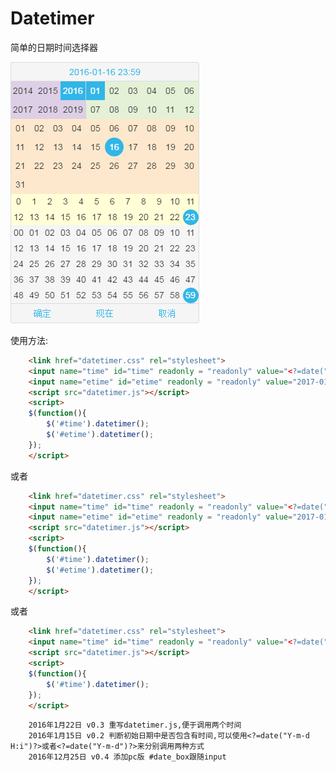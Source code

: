 # Datetimer
简单的日期时间选择器


![Alt text](https://raw.githubusercontent.com/iscraft/Datetimer/gh-pages/datetimer.png)



使用方法:
```html
	<link href="datetimer.css" rel="stylesheet">
	<input name="time" id="time" readonly = "readonly" value="<?=date("Y-m-d")?>"/>
    <input name="etime" id="etime" readonly = "readonly" value="2017-01-16"/>
    <script src="datetimer.js"></script>
    <script>
    $(function(){
        $('#time').datetimer();
        $('#etime').datetimer();
    });
    </script>
```
或者
```html
	<link href="datetimer.css" rel="stylesheet">
    <input name="time" id="time" readonly = "readonly" value="<?=date("Y-m-d H:i")?>"/>
    <input name="etime" id="etime" readonly = "readonly" value="2017-01-16 12:30"/>
    <script src="datetimer.js"></script>
    <script>
    $(function(){
        $('#time').datetimer();
        $('#etime').datetimer();
    });
    </script>
```
或者
```html
	<link href="datetimer.css" rel="stylesheet">
    <input name="time" id="time" readonly = "readonly" value="<?=date("Y-m-d H:i")?>"/>
    <script src="datetimer.js"></script>
    <script>
    $(function(){
        $('#time').datetimer();
    });
    </script>
```


		2016年1月22日 v0.3 重写datetimer.js,便于调用两个时间
		2016年1月15日 v0.2 判断初始日期中是否包含有时间,可以使用<?=date("Y-m-d H:i")?>或者<?=date("Y-m-d")?>来分别调用两种方式
		2016年12月25日 v0.4 添加pc版 #date_box跟随input
